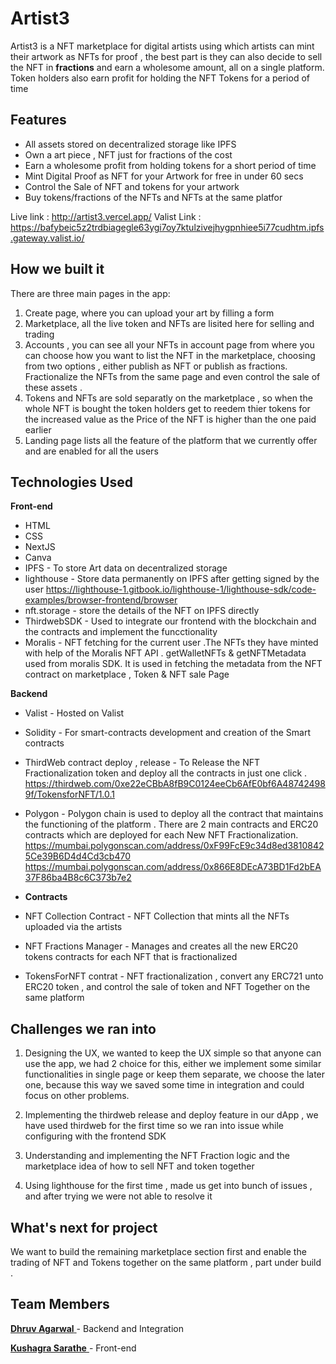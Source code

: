 # Artist3

Artist3 is a NFT marketplace for digital artists using which artists can mint their artwork as NFTs for proof , the best part is they can also decide to sell the NFT in **fractions** and earn a wholesome amount, all on a single platform. Token holders also earn profit for holding the NFT Tokens for a period of time

## Features

- All assets stored on decentralized storage like IPFS
- Own a art piece , NFT just for fractions of the cost
- Earn a wholesome profit from holding tokens for a short period of time
- Mint Digital Proof as NFT for your Artwork for free in under 60 secs
- Control the Sale of NFT and tokens for your artwork
- Buy tokens/fractions of the NFTs and NFTs at the same platfor

Live link : http://artist3.vercel.app/
Valist Link : https://bafybeic5z2trdbiagegle63ygi7oy7ktulzivejhygpnhiee5i77cudhtm.ipfs.gateway.valist.io/

## How we built it

There are three main pages in the app:

1. Create page, where you can upload your art by filling a form
2. Marketplace, all the live token and NFTs are lisited here for selling and trading
3. Accounts , you can see all your NFTs in account page from where you can choose how you want to list the NFT in the marketplace, choosing from two options , either publish as NFT or publish as fractions. Fractionalize the NFTs from the same page and even control the sale of these assets .
4. Tokens and NFTs are sold separatly on the marketplace , so when the whole NFT is bought the token holders get to reedem thier tokens for the increased value as the Price of the NFT is higher than the one paid earlier
5. Landing page lists all the feature of the platform that we currently offer and are enabled for all the users

## Technologies Used

**Front-end**

- HTML
- CSS
- NextJS
- Canva
- IPFS - To store Art data on decentralized storage
- lighthouse - Store data permanently on IPFS after getting signed by the user https://lighthouse-1.gitbook.io/lighthouse-1/lighthouse-sdk/code-examples/browser-frontend/browser
- nft.storage - store the details of the NFT on IPFS directly
- ThirdwebSDK - Used to integrate our frontend with the blockchain and the contracts and implement the funcctionality
- Moralis - NFT fetching for the current user .The NFTs they have minted with help of the Moralis NFT API . getWalletNFTs & getNFTMetadata used from moralis SDK.
  It is used in fetching the metadata from the NFT contract on marketplace , Token & NFT sale Page

**Backend**

- Valist - Hosted on Valist
- Solidity - For smart-contracts development and creation of the Smart contracts
- ThirdWeb contract deploy , release - To Release the NFT Fractionalization token and deploy all the contracts in just one click .
  https://thirdweb.com/0xe22eCBbA8fB9C0124eeCb6AfE0bf6A487424989f/TokensforNFT/1.0.1
- Polygon - Polygon chain is used to deploy all the contract that maintains the functioning of the platform . There are 2 main contracts and ERC20 contracts which are deployed for each New NFT Fractionalization.
  https://mumbai.polygonscan.com/address/0xF99FcE9c34d8ed38108425Ce39B6D4d4Cd3cb470
  https://mumbai.polygonscan.com/address/0x866E8DEcA73BD1Fd2bEA37F86ba4B8c6C373b7e2

- **Contracts**

- NFT Collection Contract - NFT Collection that mints all the NFTs uploaded via the artists
- NFT Fractions Manager - Manages and creates all the new ERC20 tokens contracts for each NFT that is fractionalized
- TokensForNFT contrat - NFT fractionalization , convert any ERC721 unto ERC20 token , and control the sale of token and NFT Together on the same platform

## Challenges we ran into

1. Designing the UX, we wanted to keep the UX simple so that anyone can use the app, we had 2 choice for this, either we implement some similar functionalities in single page or keep them separate, we choose the later one, because this way we saved some time in integration and could focus on other problems.

2. Implementing the thirdweb release and deploy feature in our dApp , we have used thirdweb for the first time so we ran into issue while configuring with the frontend SDK

3. Understanding and implementing the NFT Fraction logic and the marketplace idea of how to sell NFT and token together

4. Using lighthouse for the first time , made us get into bunch of issues , and after trying we were not able to resolve it

## What's next for project

We want to build the remaining marketplace section first and enable the trading of NFT and Tokens together on the same platform , part under build .

## Team Members

[**Dhruv Agarwal** ](https://twitter.com/0xdhruva)- Backend and Integration

[**Kushagra Sarathe** ](https://twitter.com/kushagrasarathe) - Front-end
